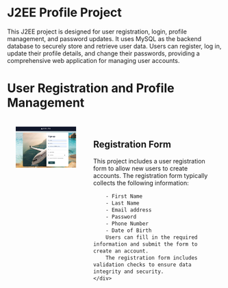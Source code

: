 # J2EE Profile Project

This J2EE project is designed for user registration, login, profile management, and password updates. It uses MySQL as the backend database to securely store and retrieve user data. Users can register, log in, update their profile details, and change their passwords, providing a comprehensive web application for managing user accounts.

# User Registration and Profile Management

<div style="display: flex;">
    <div style="flex: 1; padding: 20px;">
        <img src="user-profile/images/register.png" alt="Registration Form" width="600">
    </div>
    <div style="flex: 2; padding: 20px;">
        <h2>Registration Form</h2>       
        This project includes a user registration form to allow new users to create accounts. The registration form typically collects the following information:
        
        - First Name
        - Last Name
        - Email address
        - Password
        - Phone Number
        - Date of Birth        
        Users can fill in the required information and submit the form to create an account. 
        The registration form includes validation checks to ensure data integrity and security.
    </div>
</div>

